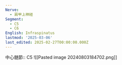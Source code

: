```yaml
---
Nerve:
  - 肩甲上神経
Segment:
  - C5
  - C6
English: Infraspinatus
lastmod: '2025-03-06'
last_edited: 2025-02-27T00:00:00.000Z
---
```


中心髄節:: C5
![[Pasted image 20240803184702.png]]

